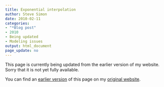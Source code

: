 ```yaml
---
title: Exponential interpolation
author: Steve Simon
date: 2010-02-11
categories:
- "*Blog post"
- 2010
- Being updated
- Modeling issues
output: html_document
page_update: no
---
```


This page is currently being updated from the earlier version of my website. Sorry that it is not yet fully available.

<!---More--->

You can find an [earlier version][sim1] of this page on my [original website][sim2].

[sim1]: http://www.pmean.com/10/ExponentialInterpolation.html
[sim2]: http://www.pmean.com/original_site.html
